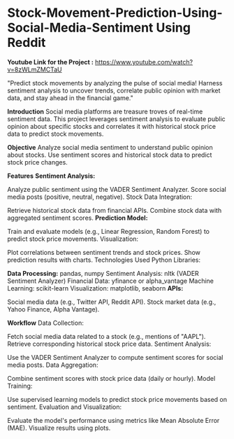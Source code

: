 # Stock-Movement-Prediction-Using-Social-Media-Sentiment Using Reddit
**Youtube Link for the Project :**  https://www.youtube.com/watch?v=8zWLmZMCTaU


"Predict stock movements by analyzing the pulse of social media! Harness sentiment analysis to uncover trends, correlate public opinion with market data, and stay ahead in the financial game."

**Introduction**
Social media platforms are treasure troves of real-time sentiment data. This project leverages sentiment analysis to evaluate public opinion about specific stocks and correlates it with historical stock price data to predict stock movements.

**Objective**
Analyze social media sentiment to understand public opinion about stocks.
Use sentiment scores and historical stock data to predict stock price changes.

**Features**
**Sentiment Analysis:**

Analyze public sentiment using the VADER Sentiment Analyzer.
Score social media posts (positive, neutral, negative).
Stock Data Integration:

Retrieve historical stock data from financial APIs.
Combine stock data with aggregated sentiment scores.
**Prediction Model:**

Train and evaluate models (e.g., Linear Regression, Random Forest) to predict stock price movements.
Visualization:

Plot correlations between sentiment trends and stock prices.
Show prediction results with charts.
Technologies Used
Python Libraries:

**Data Processing:** pandas, numpy
Sentiment Analysis: nltk (VADER Sentiment Analyzer)
Financial Data: yfinance or alpha_vantage
Machine Learning: scikit-learn
Visualization: matplotlib, seaborn
**APIs:**

Social media data (e.g., Twitter API, Reddit API).
Stock market data (e.g., Yahoo Finance, Alpha Vantage).


**Workflow**
Data Collection:

Fetch social media data related to a stock (e.g., mentions of "AAPL").
Retrieve corresponding historical stock price data.
Sentiment Analysis:

Use the VADER Sentiment Analyzer to compute sentiment scores for social media posts.
Data Aggregation:

Combine sentiment scores with stock price data (daily or hourly).
Model Training:

Use supervised learning models to predict stock price movements based on sentiment.
Evaluation and Visualization:

Evaluate the model's performance using metrics like Mean Absolute Error (MAE).
Visualize results using plots.
